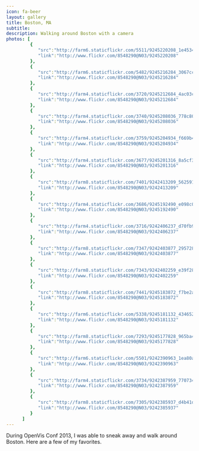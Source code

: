 ```yaml
---
icon: fa-beer
layout: gallery
title: Boston, MA
subtitle:
description: Walking around Boston with a camera
photos: [
         {
            "src":"http://farm6.staticflickr.com/5511/9245220208_1e45345e02_z.jpg",
            "link":"http://www.flickr.com/8548290@N03/9245220208"
         },
         {
            "src":"http://farm6.staticflickr.com/5482/9245216284_3067cc15aa_z.jpg",
            "link":"http://www.flickr.com/8548290@N03/9245216284"
         },
         {
            "src":"http://farm4.staticflickr.com/3720/9245212684_4ac03ca779_z.jpg",
            "link":"http://www.flickr.com/8548290@N03/9245212684"
         },
         {
            "src":"http://farm4.staticflickr.com/3740/9245208036_778c808779_z.jpg",
            "link":"http://www.flickr.com/8548290@N03/9245208036"
         },
         {
            "src":"http://farm4.staticflickr.com/3759/9245204934_f669b4844a_z.jpg",
            "link":"http://www.flickr.com/8548290@N03/9245204934"
         },
         {
            "src":"http://farm4.staticflickr.com/3677/9245201316_8a5cf3ca19_z.jpg",
            "link":"http://www.flickr.com/8548290@N03/9245201316"
         },
         {
            "src":"http://farm8.staticflickr.com/7401/9242413209_5625919294_z.jpg",
            "link":"http://www.flickr.com/8548290@N03/9242413209"
         },
         {
            "src":"http://farm4.staticflickr.com/3686/9245192490_e098c09d6d_z.jpg",
            "link":"http://www.flickr.com/8548290@N03/9245192490"
         },
         {
            "src":"http://farm4.staticflickr.com/3716/9242406237_d70fb9fca1_z.jpg",
            "link":"http://www.flickr.com/8548290@N03/9242406237"
         },
         {
            "src":"http://farm8.staticflickr.com/7347/9242403877_295728202b_z.jpg",
            "link":"http://www.flickr.com/8548290@N03/9242403877"
         },
         {
            "src":"http://farm8.staticflickr.com/7343/9242402259_e39f2869de_z.jpg",
            "link":"http://www.flickr.com/8548290@N03/9242402259"
         },
         {
            "src":"http://farm8.staticflickr.com/7441/9245183872_f7be2ae473_z.jpg",
            "link":"http://www.flickr.com/8548290@N03/9245183872"
         },
         {
            "src":"http://farm6.staticflickr.com/5338/9245181132_434652e7e7_z.jpg",
            "link":"http://www.flickr.com/8548290@N03/9245181132"
         },
         {
            "src":"http://farm8.staticflickr.com/7293/9245177828_965ba41705_z.jpg",
            "link":"http://www.flickr.com/8548290@N03/9245177828"
         },
         {
            "src":"http://farm6.staticflickr.com/5501/9242390963_1ea80aebfc_z.jpg",
            "link":"http://www.flickr.com/8548290@N03/9242390963"
         },
         {
            "src":"http://farm4.staticflickr.com/3734/9242387959_770734df72_z.jpg",
            "link":"http://www.flickr.com/8548290@N03/9242387959"
         },
         {
            "src":"http://farm8.staticflickr.com/7305/9242385937_d4b41d39bf_z.jpg",
            "link":"http://www.flickr.com/8548290@N03/9242385937"
         }
      ]
---
```


During OpenVis Conf 2013, I was able to sneak away and walk around Boston. Here are a few of my favorites.
